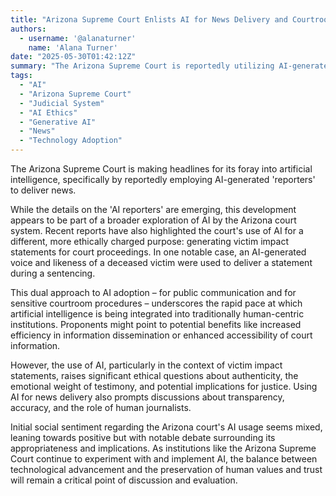 ```yaml
---
title: "Arizona Supreme Court Enlists AI for News Delivery and Courtroom Statements, Raising Questions"
authors:
  - username: '@alanaturner'
    name: 'Alana Turner'
date: "2025-05-30T01:42:12Z"
summary: "The Arizona Supreme Court is reportedly utilizing AI-generated 'reporters' to disseminate news, signaling a broader adoption of artificial intelligence within its operations that extends to the use of AI for victim impact statements in court proceedings. This move highlights both the potential and the evolving ethical landscape of AI integration in the judicial system."
tags:
  - "AI"
  - "Arizona Supreme Court"
  - "Judicial System"
  - "AI Ethics"
  - "Generative AI"
  - "News"
  - "Technology Adoption"
---
```


The Arizona Supreme Court is making headlines for its foray into artificial intelligence, specifically by reportedly employing AI-generated 'reporters' to deliver news.

While the details on the 'AI reporters' are emerging, this development appears to be part of a broader exploration of AI by the Arizona court system. Recent reports have also highlighted the court's use of AI for a different, more ethically charged purpose: generating victim impact statements for court proceedings. In one notable case, an AI-generated voice and likeness of a deceased victim were used to deliver a statement during a sentencing.

This dual approach to AI adoption – for public communication and for sensitive courtroom procedures – underscores the rapid pace at which artificial intelligence is being integrated into traditionally human-centric institutions. Proponents might point to potential benefits like increased efficiency in information dissemination or enhanced accessibility of court information.

However, the use of AI, particularly in the context of victim impact statements, raises significant ethical questions about authenticity, the emotional weight of testimony, and potential implications for justice. Using AI for news delivery also prompts discussions about transparency, accuracy, and the role of human journalists.

Initial social sentiment regarding the Arizona court's AI usage seems mixed, leaning towards positive but with notable debate surrounding its appropriateness and implications. As institutions like the Arizona Supreme Court continue to experiment with and implement AI, the balance between technological advancement and the preservation of human values and trust will remain a critical point of discussion and evaluation.

